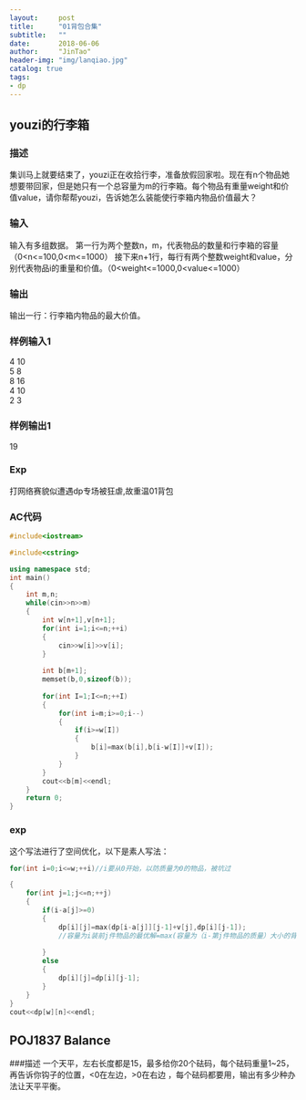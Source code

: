 ```yaml
---
layout:     post
title:      "01背包合集"
subtitle:   ""
date:       2018-06-06
author:     "JinTao"
header-img: "img/lanqiao.jpg"
catalog: true
tags:
- dp
---
```


## youzi的行李箱

### 描述
集训马上就要结束了，youzi正在收拾行李，准备放假回家啦。现在有n个物品她想要带回家，但是她只有一个总容量为m的行李箱。每个物品有重量weight和价值value，请你帮帮youzi，告诉她怎么装能使行李箱内物品价值最大？
### 输入
 输入有多组数据。
第一行为两个整数n，m，代表物品的数量和行李箱的容量（0<n<=100,0<m<=1000）
接下来n+1行，每行有两个整数weight和value，分别代表物品i的重量和价值。（0<weight<=1000,0<value<=1000）
### 输出
输出一行：行李箱内物品的最大价值。
### 样例输入1 
4 10<br>
5 8<br>
8 16<br>
4 10<br>
2 3

### 样例输出1 
19


### Exp
打网络赛貌似遭遇dp专场被狂虐,故重温01背包

### AC代码
``` cpp
#include<iostream>

#include<cstring>

using namespace std;
int main()
{
	int m,n;
	while(cin>>n>>m)
	{
		int w[n+1],v[n+1];
		for(int i=1;i<=n;++i)
		{
			cin>>w[i]>>v[i];
		}
		
		int b[m+1];
		memset(b,0,sizeof(b));
		
		for(int I=1;I<=n;++I)
		{
			for(int i=m;i>=0;i--)
			{
				if(i>=w[I])
				{
					b[i]=max(b[i],b[i-w[I]]+v[I]);
				}
			}
		}
		cout<<b[m]<<endl;
	}
	return 0;
}
```
### exp
这个写法进行了空间优化，以下是素人写法：

```cpp
for(int i=0;i<=w;++i)//i要从0开始，以防质量为0的物品，被坑过

{
	for(int j=1;j<=n;++j)
	{
		if(i-a[j]>=0)
		{
			dp[i][j]=max(dp[i-a[j]][j-1]+v[j],dp[i][j-1]);
			//容量为i装前j件物品的最优解=max(容量为（i-第j件物品的质量）大小的背包装j-1件物品的最优解+当前物品质量,容量为i装j-1件物品最优解)
			
		}
		else
		{
			dp[i][j]=dp[i][j-1];
		}
	}
}
cout<<dp[w][n]<<endl;
```

## POJ1837 Balance
###描述
一个天平，左右长度都是15，最多给你20个砝码，每个砝码重量1~25，再告诉你钩子的位置，<0在左边，>0在右边
，每个砝码都要用，输出有多少种办法让天平平衡。
